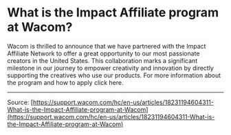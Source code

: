 # What is the Impact Affiliate program at Wacom?

Wacom is thrilled to announce that we have partnered with the Impact Affiliate Network to offer a great opportunity to our most passionate creators in the United States. This collaboration marks a significant milestone in our journey to empower creativity and innovation by directly supporting the creatives who use our products. For more information about the program and how to apply click here.

---
Source: [https://support.wacom.com/hc/en-us/articles/18231194604311-What-is-the-Impact-Affiliate-program-at-Wacom](https://support.wacom.com/hc/en-us/articles/18231194604311-What-is-the-Impact-Affiliate-program-at-Wacom)

